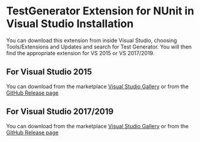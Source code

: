 # TestGenerator Extension for NUnit in Visual Studio Installation

You can download this extension from inside Visual Studio, choosing Tools/Extensions and Updates and search for Test Generator.  You will then find the appropriate extension for VS 2015 or VS 2017/2019.

## For Visual Studio 2015

You can download from the marketplace [Visual Studio Gallery](https://marketplace.visualstudio.com/items?itemName=NUnitDevelopers.TestGeneratorNUnitextension) or from the [GitHub Release page](https://github.com/nunit/nunit-vs-testgenerator/releases)

## For Visual Studio 2017/2019

You can download from the marketplace [Visual Studio Gallery](https://marketplace.visualstudio.com/items?itemName=NUnitDevelopers.TestGeneratorNUnitextension-18371) or from the [GitHub Release page](https://github.com/nunit/nunit-vs-testgenerator/releases)
